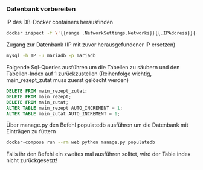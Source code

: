 ### Datenbank vorbereiten

IP des DB-Docker containers herausfinden
```bash
docker inspect -f \'{{range .NetworkSettings.Networks}}{{.IPAddress}}{{end}}' \
```

Zugang zur Datenbank (IP mit zuvor herausgefundener IP ersetzen)
```bash
mysql -h IP -u mariadb -p mariadb
```

Folgende Sql-Queries ausführen um die Tabellen zu säubern und den Tabellen-Index auf 1 zurückzustellen (Reihenfolge wichtig, main_rezept_zutat muss zuerst gelöscht werden)
```sql
DELETE FROM main_rezept_zutat;
DELETE FROM main_rezept;
DELETE FROM main_zutat;
ALTER TABLE main_rezept AUTO_INCREMENT = 1;
ALTER TABLE main_zutat AUTO_INCREMENT = 1;
```

Über manage.py den Befehl populatedb ausführen um die Datenbank mit Einträgen zu füttern 
```bash
docker-compose run --rm web python manage.py populatedb
```

Falls ihr den Befehl ein zweites mal ausführen solltet, wird der Table index nicht zurückgesetzt!

